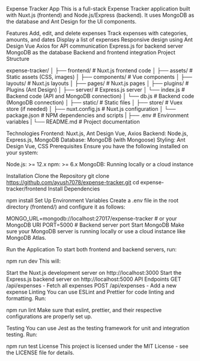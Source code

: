 Expense Tracker App
This is a full-stack Expense Tracker application built with Nuxt.js (frontend) and Node.js/Express (backend). It uses MongoDB as the database and Ant Design for the UI components.

Features
Add, edit, and delete expenses
Track expenses with categories, amounts, and dates
Display a list of expenses
Responsive design using Ant Design Vue
Axios for API communication
Express.js for backend server
MongoDB as the database
Backend and frontend integration
Project Structure



expense-tracker/
│
├── frontend/                      # Nuxt.js frontend code
│   ├── assets/                    # Static assets (CSS, images)
│   ├── components/                # Vue components
│   ├── layouts/                   # Nuxt.js layouts
│   ├── pages/                     # Nuxt.js pages
│   ├── plugins/                   # Plugins (Ant Design)
│   ├── server/                    # Express.js server
│       └── index.js               # Backend code (API and MongoDB connection)
│       └── db.js                  # Backend code (MongoDB connection)
│   ├── static/                    # Static files
│   ├── store/                     # Vuex store (if needed)
│   ├── nuxt.config.js             # Nuxt.js configuration
│   └── package.json               # NPM dependencies and scripts
|   ├── .env                           # Environment variables
|   └── README.md                      # Project documentation


Technologies
Frontend: Nuxt.js, Ant Design Vue, Axios
Backend: Node.js, Express.js, MongoDB
Database: MongoDB (with Mongoose)
Styling: Ant Design Vue, CSS
Prerequisites
Ensure you have the following installed on your system:

Node.js: >= 12.x
npm: >= 6.x
MongoDB: Running locally or a cloud instance 


Installation
Clone the Repository
git clone https://github.com/ayush7078/expense-tracker.git
cd expense-tracker/frontend
Install Dependencies


npm install
Set Up Environment Variables
Create a .env file in the root directory (frontend/) and configure it as follows:



MONGO_URL=mongodb://localhost:27017/expense-tracker  # or your MongoDB URI
PORT=5000  # Backend server port
Start MongoDB
Make sure your MongoDB server is running locally or use a cloud instance like MongoDB Atlas.

Run the Application
To start both frontend and backend servers, run:


npm run dev
This will:

Start the Nuxt.js development server on http://localhost:3000
Start the Express.js backend server on http://localhost:5000
API Endpoints
GET /api/expenses - Fetch all expenses
POST /api/expenses - Add a new expense
Linting
You can use ESLint and Prettier for code linting and formatting. Run:


npm run lint
Make sure that eslint, prettier, and their respective configurations are properly set up.

Testing
You can use Jest as the testing framework for unit and integration testing. Run:


npm run test
License
This project is licensed under the MIT License - see the LICENSE file for details.


